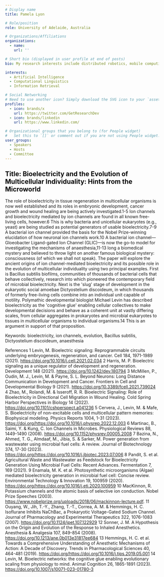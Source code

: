 ```yaml
---
# Display name
title: Pamela Lyon

# Role/position
role: University of Adelaide, Australia

# Organizations/Affiliations
organizations:
  - name: 
    url: ''

# Short bio (displayed in user profile at end of posts)
bio: My research interests include distributed robotics, mobile computing and programmable matter.

interests:
  - Artificial Intelligence
  - Computational Linguistics
  - Information Retrieval

# Social Networking
# Need to use another icon? Simply download the SVG icon to your `assets/media/icons/` folder.
profiles:
  - icon: brands/x
    url: https://twitter.com/GetResearchDev
  - icon: brands/linkedin
    url: https://www.linkedin.com/

# Organizational groups that you belong to (for People widget)
#   Set this to `[]` or comment out if you are not using People widget.
user_groups:
  - Speakers
  - Hosts
  - Committee
---
```


<h2 style="color: #050505; text-align: left;">Title: Bioelectricity and the Evolution of Multicellular Individuality: Hints from the Microworld</h2>

The role of bioelectricity in tissue regeneration in multicellular organisms is now well established and its roles in embryonic development, cancer growth and wound healing  are being actively investigated.1-5 Ion channels and bioelectricity mediated by ion channels are found in all known free-living cells, however.6 This is why bacteria and unicellular eukaryotes (e.g., yeast) are being studied as potential generators of usable bioelectricity.7-9 A bacterial ion channel provided the basis for the Nobel Prize-winning elucidation of how neuronal ion channels work.10 A bacterial ion channel— Gloeobacter Ligand-gated Ion Channel (GLIC)—is now the go-to model for investigating the mechanisms of anaesthesia,11-13 long a biomedical mystery and believed to throw light on another famous biological mystery: consciousness (of which we shall not speak). The paper will explore the ancient origins of ion channel-mediated bioelectricity and its possible role in the evolution of multicellular individuality using two principal examples. First is Bacillus subtilis biofilms, communities of thousands of bacterial cells that behave collectively, research into which pioneered the contemporary field of microbial bioelectricity. Next is the 'slug' stage of development in the eukaryotic social amoebae Dictyostelium discoideum, in which thousands of formerly free-living cells combine into an individual unit capable of motility. Polymathic developmental biologist Michael Levin has described bioelectricity as the 'cognitive glue' enabling cellular collectives to make developmental decisions and behave as a coherent unit at vastly differing scales, from cellular aggregates in prokaryotes and microbial eukaryotes to tissues in multicellular organisms to individual organisms.14  This is an argument in support of that proposition. 


Keywords: bioelectricity, ion channels, evolution, Bacillus subtilis, Dictyostelium discoideum, anaesthesia


References
1	Levin, M. Bioelectric signaling: Reprogrammable circuits underlying embryogenesis, regeneration, and cancer. Cell 184, 1971-1989 (2021). https://doi.org/10.1016/j.cell.2021.02.034
2	Harris, M. P. Bioelectric signaling as a unique regulator of development and regeneration. Development 148 (2021). https://doi.org/10.1242/dev.180794
3	McMillen, P., Oudin, M. J., Levin, M. & Payne, S. L. Beyond Neurons: Long Distance Communication in Development and Cancer. Frontiers in Cell and Developmental Biology 9 (2021). https://doi.org/10.3389/fcell.2021.739024
4	Zhao, M., Rolandi, M. & Isseroff, R. R. Bioelectric Signaling: Role of Bioelectricity in Directional Cell Migration in Wound Healing. Cold Spring Harbor Perspectives in Biology 14 (2022). https://doi.org/10.1101/cshperspect.a041236
5	Cervera, J., Levin, M. & Mafe, S. Bioelectricity of non-excitable cells and multicellular pattern memories: Biophysical modeling. Physics Reports 1004, 1-31 (2023). https://doi.org/https://doi.org/10.1016/j.physrep.2022.12.003
6	Martinac, B., Saimi, Y. & Kung, C. Ion Channels in Microbes. Physiological Reviews 88, 1449-1490 (2008). https://doi.org/10.1152/physrev.00005.2008
7	Bazina, N., Ahmed, T. G., Almdaaf, M., Jibia, S. & Sarker, M. Power generation from wastewater using microbial fuel cells: A review. Journal of Biotechnology 374, 17-30 (2023). https://doi.org/https://doi.org/10.1016/j.jbiotec.2023.07.006
8	Pandit, S. et al. Agricultural Waste and Wastewater as Feedstock for Bioelectricity Generation Using Microbial Fuel Cells: Recent Advances. Fermentation 7, 169 (2021). 
9	Enamala, M. K. et al. Photosynthetic microorganisms (Algae) mediated bioelectricity generation in microbial fuel cell: Concise review. Environmental Technology & Innovation 19, 100959 (2020). https://doi.org/https://doi.org/10.1016/j.eti.2020.100959
10	MacKinnon, R. Potassium channels and the atomic basis of selective ion conduction. Nobel Prize Speeches (2003). <https://www.nobelprize.org/uploads/2018/06/mackinnon-lecture.pdf>.
11	Ouyang, W., Jih, T.-Y., Zhang, T.-T., Correa, A. M. & Hemmings, H. C. Isoflurane Inhibits NaChBac, a Prokaryotic Voltage-Gated Sodium Channel. Journal of Pharmacology and Experimental Therapeutics 322, 1076-1083 (2007). https://doi.org/10.1124/jpet.107.122929
12	Sonner, J. M. A Hypothesis on the Origin and Evolution of the Response to Inhaled Anesthetics. Anesthesia & Analgesia 107, 849-854 (2008). https://doi.org/10.1213/ane.0b013e31817ee684
13	Hemmings, H. C. et al. Towards a Comprehensive Understanding of Anesthetic Mechanisms of Action: A Decade of Discovery. Trends in Pharmacological Sciences 40, 464-481 (2019). https://doi.org/https://doi.org/10.1016/j.tips.2019.05.001
14	Levin, M. Bioelectric networks: the cognitive glue enabling evolutionary scaling from physiology to mind. Animal Cognition 26, 1865-1891 (2023). https://doi.org/10.1007/s10071-023-01780-3


